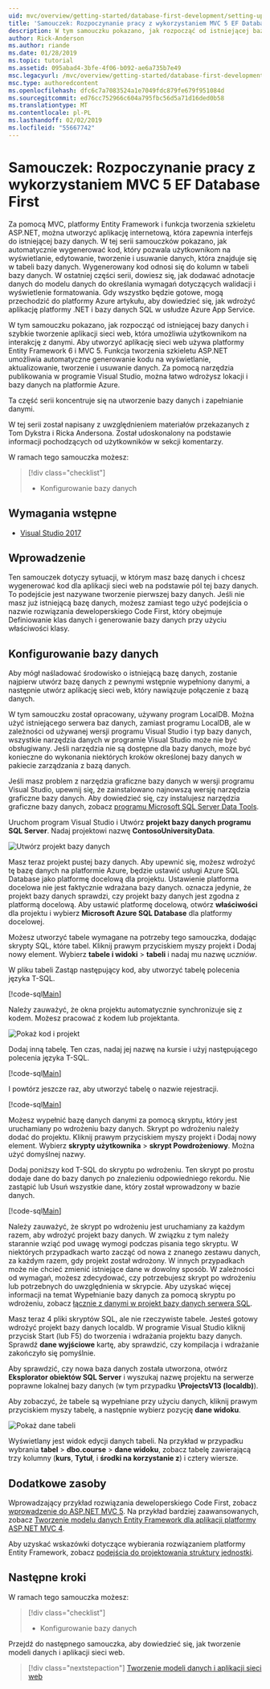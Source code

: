 ```yaml
---
uid: mvc/overview/getting-started/database-first-development/setting-up-database
title: 'Samouczek: Rozpoczynanie pracy z wykorzystaniem MVC 5 EF Database First'
description: W tym samouczku pokazano, jak rozpocząć od istniejącej bazy danych i szybkie tworzenie aplikacji sieci web, która umożliwia użytkownikom na interakcję z danymi.
author: Rick-Anderson
ms.author: riande
ms.date: 01/28/2019
ms.topic: tutorial
ms.assetid: 095abad4-3bfe-4f06-b092-ae6a735b7e49
msc.legacyurl: /mvc/overview/getting-started/database-first-development/setting-up-database
msc.type: authoredcontent
ms.openlocfilehash: dfc6c7a7083524a1e7049fdc879fe679f951084d
ms.sourcegitcommit: ed76cc752966c604a795fbc56d5a71d16ded0b58
ms.translationtype: MT
ms.contentlocale: pl-PL
ms.lasthandoff: 02/02/2019
ms.locfileid: "55667742"
---
```

# <a name="tutorial-get-started-with-ef-database-first-using-mvc-5"></a>Samouczek: Rozpoczynanie pracy z wykorzystaniem MVC 5 EF Database First

Za pomocą MVC, platformy Entity Framework i funkcja tworzenia szkieletu ASP.NET, można utworzyć aplikację internetową, która zapewnia interfejs do istniejącej bazy danych. W tej serii samouczków pokazano, jak automatycznie wygenerować kod, który pozwala użytkownikom na wyświetlanie, edytowanie, tworzenie i usuwanie danych, która znajduje się w tabeli bazy danych. Wygenerowany kod odnosi się do kolumn w tabeli bazy danych. W ostatniej części serii, dowiesz się, jak dodawać adnotacje danych do modelu danych do określania wymagań dotyczących walidacji i wyświetlenie formatowania. Gdy wszystko będzie gotowe, mogą przechodzić do platformy Azure artykułu, aby dowiedzieć się, jak wdrożyć aplikację platformy .NET i bazy danych SQL w usłudze Azure App Service.

W tym samouczku pokazano, jak rozpocząć od istniejącej bazy danych i szybkie tworzenie aplikacji sieci web, która umożliwia użytkownikom na interakcję z danymi. Aby utworzyć aplikację sieci web używa platformy Entity Framework 6 i MVC 5. Funkcja tworzenia szkieletu ASP.NET umożliwia automatyczne generowanie kodu na wyświetlanie, aktualizowanie, tworzenie i usuwanie danych. Za pomocą narzędzia publikowania w programie Visual Studio, można łatwo wdrożysz lokacji i bazy danych na platformie Azure.

Ta część serii koncentruje się na utworzenie bazy danych i zapełnianie danymi.

W tej serii został napisany z uwzględnieniem materiałów przekazanych z Tom Dykstra i Ricka Andersona. Został udoskonalony na podstawie informacji pochodzących od użytkowników w sekcji komentarzy.

W ramach tego samouczka możesz:

> [!div class="checklist"]
> * Konfigurowanie bazy danych

## <a name="prerequisites"></a>Wymagania wstępne

* [Visual Studio 2017](https://visualstudio.microsoft.com/downloads/?utm_medium=microsoft&utm_source=docs.microsoft.com&utm_campaign=button+cta&utm_content=download+vs2017)

## <a name="introduction"></a>Wprowadzenie

Ten samouczek dotyczy sytuacji, w którym masz bazę danych i chcesz wygenerować kod dla aplikacji sieci web na podstawie pól tej bazy danych. To podejście jest nazywane tworzenie pierwszej bazy danych. Jeśli nie masz już istniejącą bazę danych, możesz zamiast tego użyć podejścia o nazwie rozwiązania deweloperskiego Code First, który obejmuje Definiowanie klas danych i generowanie bazy danych przy użyciu właściwości klasy.

## <a name="set-up-the-database"></a>Konfigurowanie bazy danych

Aby mógł naśladować środowisko o istniejącą bazę danych, zostanie najpierw utwórz bazę danych z pewnymi wstępnie wypełniony danymi, a następnie utwórz aplikację sieci web, który nawiązuje połączenie z bazą danych.

W tym samouczku został opracowany, używany program LocalDB. Można użyć istniejącego serwera baz danych, zamiast programu LocalDB, ale w zależności od używanej wersji programu Visual Studio i typ bazy danych, wszystkie narzędzia danych w programie Visual Studio może nie być obsługiwany. Jeśli narzędzia nie są dostępne dla bazy danych, może być konieczne do wykonania niektórych kroków określonej bazy danych w pakiecie zarządzania z bazą danych.

Jeśli masz problem z narzędzia graficzne bazy danych w wersji programu Visual Studio, upewnij się, że zainstalowano najnowszą wersję narzędzia graficzne bazy danych. Aby dowiedzieć się, czy instalujesz narzędzia graficzne bazy danych, zobacz [programu Microsoft SQL Server Data Tools](https://msdn.microsoft.com/data/hh297027).

Uruchom program Visual Studio i Utwórz **projekt bazy danych programu SQL Server**. Nadaj projektowi nazwę **ContosoUniversityData**.

![Utwórz projekt bazy danych](setting-up-database/_static/image1.png)

Masz teraz projekt pustej bazy danych. Aby upewnić się, możesz wdrożyć tę bazę danych na platformie Azure, będzie ustawić usługi Azure SQL Database jako platformę docelową dla projektu. Ustawienie platforma docelowa nie jest faktycznie wdrażana bazy danych. oznacza jedynie, że projekt bazy danych sprawdzi, czy projekt bazy danych jest zgodna z platformą docelową. Aby ustawić platformę docelową, otwórz **właściwości** dla projektu i wybierz **Microsoft Azure SQL Database** dla platformy docelowej.

Możesz utworzyć tabele wymagane na potrzeby tego samouczka, dodając skrypty SQL, które tabel. Kliknij prawym przyciskiem myszy projekt i Dodaj nowy element. Wybierz **tabele i widoki** > **tabeli** i nadaj mu nazwę *uczniów*.

W pliku tabeli Zastąp następujący kod, aby utworzyć tabelę polecenia języka T-SQL.

[!code-sql[Main](setting-up-database/samples/sample1.sql)]

Należy zauważyć, że okna projektu automatycznie synchronizuje się z kodem. Możesz pracować z kodem lub projektanta.

![Pokaż kod i projekt](setting-up-database/_static/image5.png)

Dodaj inną tabelę. Ten czas, nadaj jej nazwę na kursie i użyj następującego polecenia języka T-SQL.

[!code-sql[Main](setting-up-database/samples/sample2.sql)]

I powtórz jeszcze raz, aby utworzyć tabelę o nazwie rejestracji.

[!code-sql[Main](setting-up-database/samples/sample3.sql)]

Możesz wypełnić bazę danych danymi za pomocą skryptu, który jest uruchamiany po wdrożeniu bazy danych. Skrypt po wdrożeniu należy dodać do projektu. Kliknij prawym przyciskiem myszy projekt i Dodaj nowy element. Wybierz **skrypty użytkownika** > **skrypt Powdrożeniowy**. Można użyć domyślnej nazwy.

Dodaj poniższy kod T-SQL do skryptu po wdrożeniu. Ten skrypt po prostu dodaje dane do bazy danych po znalezieniu odpowiedniego rekordu. Nie zastąpić lub Usuń wszystkie dane, który został wprowadzony w bazie danych.

[!code-sql[Main](setting-up-database/samples/sample4.sql)]

Należy zauważyć, że skrypt po wdrożeniu jest uruchamiany za każdym razem, aby wdrożyć projekt bazy danych. W związku z tym należy starannie wziąć pod uwagę wymogi podczas pisania tego skryptu. W niektórych przypadkach warto zacząć od nowa z znanego zestawu danych, za każdym razem, gdy projekt został wdrożony. W innych przypadkach może nie chcieć zmienić istniejące dane w dowolny sposób. W zależności od wymagań, możesz zdecydować, czy potrzebujesz skrypt po wdrożeniu lub potrzebnych do uwzględnienia w skrypcie. Aby uzyskać więcej informacji na temat Wypełnianie bazy danych za pomocą skryptu po wdrożeniu, zobacz [łącznie z danymi w projekt bazy danych serwera SQL](https://blogs.msdn.com/b/ssdt/archive/2012/02/02/including-data-in-an-sql-server-database-project.aspx).

Masz teraz 4 pliki skryptów SQL, ale nie rzeczywiste tabele. Jesteś gotowy wdrożyć projekt bazy danych localdb. W programie Visual Studio kliknij przycisk Start (lub F5) do tworzenia i wdrażania projektu bazy danych. Sprawdź **dane wyjściowe** kartę, aby sprawdzić, czy kompilacja i wdrażanie zakończyło się pomyślnie.

Aby sprawdzić, czy nowa baza danych została utworzona, otwórz **Eksplorator obiektów SQL Server** i wyszukaj nazwę projektu na serwerze poprawne lokalnej bazy danych (w tym przypadku **\ProjectsV13 (localdb)**).

Aby zobaczyć, że tabele są wypełniane przy użyciu danych, kliknij prawym przyciskiem myszy tabelę, a następnie wybierz pozycję **dane widoku**.

![Pokaż dane tabeli](setting-up-database/_static/image9.png)

Wyświetlany jest widok edycji danych tabeli. Na przykład w przypadku wybrania **tabel** > **dbo.course** > **dane widoku**, zobacz tabelę zawierającą trzy kolumny (**kurs**, **Tytuł**, i **środki na korzystanie z**) i cztery wiersze.

## <a name="additional-resources"></a>Dodatkowe zasoby

Wprowadzający przykład rozwiązania deweloperskiego Code First, zobacz [wprowadzenie do ASP.NET MVC 5](../introduction/getting-started.md). Na przykład bardziej zaawansowanych, zobacz [Tworzenie modelu danych Entity Framework dla aplikacji platformy ASP.NET MVC 4](../getting-started-with-ef-using-mvc/creating-an-entity-framework-data-model-for-an-asp-net-mvc-application.md).

Aby uzyskać wskazówki dotyczące wybierania rozwiązaniem platformy Entity Framework, zobacz [podejścia do projektowania struktury jednostki](https://msdn.microsoft.com/library/ms178359.aspx#dbfmfcf).

## <a name="next-steps"></a>Następne kroki

W ramach tego samouczka możesz:

> [!div class="checklist"]
> * Konfigurowanie bazy danych

Przejdź do następnego samouczka, aby dowiedzieć się, jak tworzenie modeli danych i aplikacji sieci web.
> [!div class="nextstepaction"]
> [Tworzenie modeli danych i aplikacji sieci web](creating-the-web-application.md)
